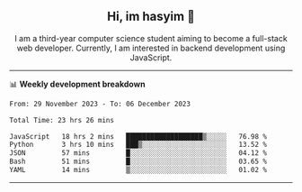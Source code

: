 <h2 align="center"> Hi, im hasyim 👋 </h2>

<p align="center"> I am a third-year computer science student aiming to become a full-stack web developer. Currently, I am interested in backend development using JavaScript. </p>

---

<!--
**hasyimashari/hasyimashari** is a ✨ _special_ ✨ repository because its `README.md` (this file) appears on your GitHub profile.

Here are some ideas to get you started:

- 🔭 I’m currently working on ...
- 🌱 I’m currently learning ...
- 👯 I’m looking to collaborate on ...
- 🤔 I’m looking for help with ...
- 💬 Ask me about ...
- 📫 How to reach me: ...
- 😄 Pronouns: ...
- ⚡ Fun fact: ...
-->

📊 **Weekly development breakdown**

<!--START_SECTION:waka-->

```txt
From: 29 November 2023 - To: 06 December 2023

Total Time: 23 hrs 26 mins

JavaScript   18 hrs 2 mins   ███████████████████▒░░░░░   76.98 %
Python       3 hrs 10 mins   ███▒░░░░░░░░░░░░░░░░░░░░░   13.52 %
JSON         57 mins         █░░░░░░░░░░░░░░░░░░░░░░░░   04.12 %
Bash         51 mins         █░░░░░░░░░░░░░░░░░░░░░░░░   03.65 %
YAML         14 mins         ▒░░░░░░░░░░░░░░░░░░░░░░░░   01.02 %
```

<!--END_SECTION:waka-->

---
